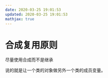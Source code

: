 ```yaml
---
date: 2020-03-25 19:01:53
updated: 2020-03-25 19:01:53
mathjax: true
---
```


# 合成复用原则
 尽量使用合成而不是继承
<!---more-->
 说的就是让一个类的对象做另外一个类的成员变量。